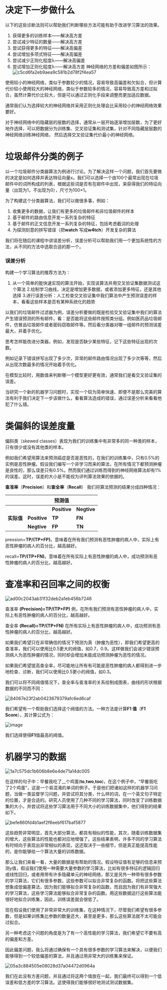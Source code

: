 # 决定下一步做什么
以下的这些诊断法则可以帮助我们判断哪些方法可能有助于改进学习算法的效果。
1. 获得更多的训练样本——解决高方差
2. 尝试减少特征的数量——解决高方差
3. 尝试获得更多的特征——解决高偏差
4. 尝试增加多项式特征——解决高偏差
5. 尝试减少正则化程度λ——解决高偏差
6. 尝试增加正则化程度λ——解决高方差
神经网络的方差和偏差如图所示：
![c5cd6fa2eb9aea9c581b2d78f2f4ea57](https://github.com/zhangruiouc/Machine-Learning-Course/assets/130215873/6b265748-df02-4c72-95de-6ac08a552c30)

使用较小的神经网络，类似于参数较少的情况，容易导致高偏差和欠拟合，但计算代价较小使用较大的神经网络，类似于参数较多的情况，容易导致高方差和过拟合，虽然计算代价比较大，但是可以通过正则化手段来调整而更加适应数据。
	
通常我们认为选择较大的神经网络并采用正则化处理会比采用较小的神经网络效果要好。
	
对于神经网络中的隐藏层的层数的选择，通常从一层开始逐渐增加层数，为了更好地作选择，可以把数据分为训练集、交叉验证集和测试集，针对不同隐藏层层数的神经网络训练神经网络，
然后选择交叉验证集代价最小的神经网络。

# 垃圾邮件分类的例子
	
以一个垃圾邮件分类器算法为例进行讨论。为了解决这样一个问题，我们首先要做的决定是如何选择并表达特征向量x。我们可以选择一个由100个最常出现在垃圾邮件中的词所构成的列表，根据这些词是否有在邮件中出现，来获得我们的特征向量（出现为1，不出现为0），尺寸为100×1。

为了构建这个分类器算法，我们可以做很多事，例如：
1. 收集更多的数据，让我们有更多的垃圾邮件和非垃圾邮件的样本
2. 基于邮件的路由信息开发一系列复杂的特征
3. 基于邮件的正文信息开发一系列复杂的特征，包括考虑截词的处理
4. 为探测刻意的拼写错误（把**watch** 写成**w4tch**）开发复杂的算法
    
我们将在随后的课程中讲误差分析，误差分析可以帮助我们用一个更加系统性的方法，从不同的方法中选取合适的那一个。

### 误差分析
	
构建一个学习算法的推荐方法为：
	
1. 从一个简单的能快速实现的算法开始，实现该算法并用交叉验证集数据测试这个算法
2.绘制学习曲线，决定是增加更多数据，或者添加更多特征，还是其他选择
3.进行误差分析：人工检查交叉验证集中我们算法中产生预测误差的样本，看看这些样本是否有某种系统化的趋势

以我们的垃圾邮件过滤器为例，误差分析要做的既是检验交叉验证集中我们的算法产生错误预测的所有邮件，看：是否能将这些邮件按照类分组。例如医药品垃圾邮件，仿冒品垃圾邮件或者密码窃取邮件等。然后看分类器对哪一组邮件的预测误差最大，并着手优化。
	
思考怎样能改进分类器。例如，发现是否缺少某些特征，记下这些特征出现的次数。
	
例如记录下错误拼写出现了多少次，异常的邮件路由情况出现了多少次等等，然后从出现次数最多的情况开始着手优化。
	
在模型比较时，用数值来判断哪一个模型更好更有效，通常我们是看交叉验证集的误差。
	
当研究一个新的机器学习问题时，实现一个较为简单快速、即便不是那么完美的算法有利于我们决定下一步该做什么，看看算法造成的错误，通过误差分析来看看他犯了什么错。

# 类偏斜的误差度量

偏斜类（skewed classes）表现为我们的训练集中有非常多的同一种类的样本，只有很少或没有其他类的样本。
	
例如我们希望用算法来预测癌症是否是恶性的，在我们的训练集中，只有0.5%的实例是恶性肿瘤。假设我们编写一个非学习而来的算法，在所有情况下都预测肿瘤是良性的，那么误差只有0.5%。然而我们通过训练而得到的神经网络算法却有1%的误差。这时，误差的大小是不能视为评判算法效果的依据的。
	
**查准率**（**Precision**）和**查全率**（**Recall**） 我们将算法预测的结果分成四种情况：

|            |              | **预测值**   |             |
| ---------- | ------------ | ------------ | ----------- |
|            |              | **Positive** | **Negtive** |
| **实际值** | **Positive** | **TP**       | **FN**      |
|            | **Negtive**  | **FP**       | **TN**      |

pression=**TP/(TP+FP)**。意味着在所有我们预测有恶性肿瘤的病人中，实际上有恶性肿瘤的病人的百分比，越高越好。
	
recall=**TP/(TP+FN)**。意味着在所有实际上有恶性肿瘤的病人中，成功预测有恶性肿瘤的病人的百分比，越高越好。

# 查准率和召回率之间的权衡

![ad00c2043ab31f32deb2a1eb456b7246](https://github.com/zhangruiouc/Machine-Learning-Course/assets/130215873/c548a06f-5ee0-400a-9d35-5cd08edc2002)

查准率 **(Precision)=TP/(TP+FP)**
例，在所有我们预测有恶性肿瘤的病人中，实际上有恶性肿瘤的病人的百分比，越高越好。

查全率 **(Recall)=TP/(TP+FN)**
在所有实际上有恶性肿瘤的病人中，成功预测有恶性肿瘤的病人的百分比，越高越好。
	
如果我们希望只在非常确信的情况下预测为真（肿瘤为恶性），即我们希望更高的查准率，我们可以使用比0.5更大的阀值，如0.7，0.9。这样做我们会减少错误预测病人为恶性肿瘤的情况，同时却会增加未能成功预测肿瘤为恶性的情况。
	
如果我们希望提高查全率，尽可能地让所有有可能是恶性肿瘤的病人都得到进一步地检查、诊断，我们可以使用比0.5更小的阀值，如0.3。
	
我们可以将不同阀值情况下，查全率与查准率的关系绘制成图表，曲线的形状根据数据的不同而不同：

![84067e23f2ab0423679379afc6ed6caf](https://github.com/zhangruiouc/Machine-Learning-Course/assets/130215873/ae5c82e3-fb5d-4a8d-897b-43fccb15959b)

我们希望有一个帮助我们选择这个阀值的方法。一种方法是计算**F1 值**（**F1 Score**），其计算公式为：

![image](https://github.com/zhangruiouc/Machine-Learning-Course/assets/130215873/0c28a0ce-a8c5-4259-aea7-6c474870d419)

我们选择使得**F1**值最高的阀值。

# 机器学习的数据

![1a7c575dc1b606b8e6e4de71a14dc005](https://github.com/zhangruiouc/Machine-Learning-Course/assets/130215873/7e32c38b-156a-4ff4-9ccc-7d14fb728495)

在这样的句子中：早餐我吃了__个鸡蛋(**to**,**two**,**too**)，在这个例子中，“早餐我吃了2个鸡蛋”，这是一个易混淆的单词的例子。于是他们把诸如这样的机器学习问题，当做一类监督学习问题，并尝试将其分类，什么样的词，在一个英文句子特定的位置，才是合适的。研究人员使用了几种不同的学习算法，同时改变了训练数据集的大小，并尝试将这些学习算法用于不同大小的训练数据集中，他们得到的结果如下。

![befe860fd4b1aef2f6eebf617baf5877](https://github.com/zhangruiouc/Machine-Learning-Course/assets/130215873/77d8c777-e43f-4725-921c-7e572cbed379)

这些趋势非常明显，首先大部分算法，都具有相似的性能，其次，随着训练数据集的增大，这些算法的性能也都对应地增强了。这些结果表明，许多不同的学习算法有时倾向于表现出非常相似的表现，这还取决于一些细节，但是真正能提高性能的，是你能够给一个算法大量的训练数据。
	
那么让我们来看一看，大量的数据是有帮助的情况。假设特征值有足够的信息来预测y值，假设我们使用一种需要大量参数的学习算法，比如有很多特征的逻辑回归或线性回归，或者用带有许多隐藏单元的神经网络，那又是另外一种带有很多参数的学习算法，它们有很多参数，这些参数可以拟合非常复杂的函数。将把这些算法想象成低偏差算法，因为我们能够拟合非常复杂的函数，而且因为我们有非常强大的学习算法，这些学习算法能够拟合非常复杂的函数。用这些数据运行这些算法能很好地拟合训练集，因此，训练误差就会很低了。
	
现在假设我们使用了非常非常大的训练集，在这种情况下，尽管我们希望有很多参数，但是如果训练集比参数的数量还大，甚至是更多，那么这些算法就不太可能会过拟合。
	
另一种考虑这个问题的角度是为了有一个高性能的学习算法，我们希望它不要有高的偏差和方差。
	
因此偏差问题，我么将通过确保有一个具有很多参数的学习算法来解决，以便我们能够得到一个较低偏差的算法，并且通过用非常大的训练集来保证。

![05a3c884505e08028d37a04472d0964a](https://github.com/zhangruiouc/Machine-Learning-Course/assets/130215873/cfaf6683-99bc-4c59-8f90-ef988fc0c84a)

我们在此没有方差问题，并且通过将这两个值放在一起，我们最终可以得到一个低误差和低方差的学习算法。这使得我们能够很好地测试测试数据集。
